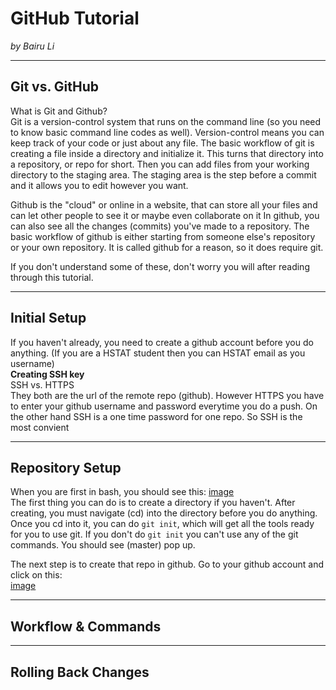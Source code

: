 # GitHub Tutorial

_by Bairu Li_

---
## Git vs. GitHub

What is Git and Github?  
Git is a version-control system that runs on the command line (so you need to know basic command line codes as well).
Version-control means you can keep track of your code or just about any file. The basic workflow of git is creating a file
inside a directory and initialize it. This turns that directory into a repository, or repo for short. Then you can add files 
from your working directory to the staging area. The staging area is the step before a commit and it allows you to edit however you want.  

Github is the "cloud" or online in a website, that can store all your files and can let other people to see it or maybe even collaborate on it
In github, you can also see all the changes (commits) you've made to a repository. The basic workflow of github is either starting from someone
else's repository or your own repository. It is called github for a reason, so it does require git.  

If you don't understand some of these, don't worry you will after reading through this tutorial.

---
## Initial Setup
If you haven't already, you need to create a github account before you do anything. (If you are a HSTAT student then you can HSTAT email as you username)  
**Creating SSH key**  
SSH vs. HTTPS  
They both are the url of the remote repo (github). However HTTPS you have to enter your github username and password everytime you do 
a push. On the other hand SSH is a one time password for one repo. So SSH is the most convient









---
## Repository Setup

When you are first in bash, you should see this:
[image][bash]  
The first thing you can do is to create a directory if you haven't. After creating, you must navigate (cd) into the directory before you do
anything. Once you cd into it, you can do `git init`, which will get all the tools ready for you to use git. If you don't do `git init` you
can't use any of the git commands. You should see (master) pop up.

The next step is to create that repo in github. Go to your github account and click on this:  
[image][addrepo]


[addrepo]: image
[bash]:image

---
## Workflow & Commands



---
## Rolling Back Changes